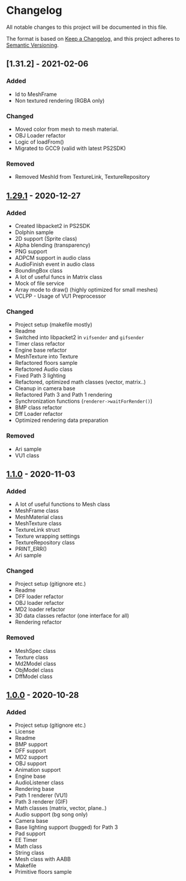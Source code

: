 # Changelog
All notable changes to this project will be documented in this file.

The format is based on [Keep a Changelog](https://keepachangelog.com/en/1.0.0/),
and this project adheres to [Semantic Versioning](https://semver.org/spec/v2.0.0.html).

## [1.31.2] - 2021-02-06

### Added
- Id to MeshFrame
- Non textured rendering (RGBA only)

### Changed
- Moved color from mesh to mesh material.
- OBJ Loader refactor
- Logic of loadFrom()
- Migrated to GCC9 (valid with latest PS2SDK)

### Removed
- Removed MeshId from TextureLink, TextureRepository

## [1.29.1] - 2020-12-27
### Added
- Created libpacket2 in PS2SDK
- Dolphin sample
- 2D support (Sprite class)
- Alpha blending (transparency)
- PNG support
- ADPCM support in audio class
- AudioFinish event in audio class
- BoundingBox class
- A lot of useful funcs in Matrix class
- Mock of file service
- Array mode to draw() (highly optimized for small meshes)
- VCLPP - Usage of VU1 Preprocessor

### Changed
- Project setup (makefile mostly)
- Readme
- Switched into libpacket2 in `vifsender` and `gifsender`
- Timer class refactor
- Engine base refactor
- MeshTexture into Texture
- Refactored floors sample
- Refactored Audio class
- Fixed Path 3 lighting
- Refactored, optimized math classes (vector, matrix..)
- Cleanup in camera base
- Refactored Path 3 and Path 1 rendering
- Synchronization functions (`renderer->waitForRender()`)
- BMP class refactor
- Dff Loader refactor
- Optimized rendering data preparation

### Removed
- Ari sample
- VU1 class

## [1.1.0] - 2020-11-03
### Added
- A lot of useful functions to Mesh class
- MeshFrame class
- MeshMaterial class
- MeshTexture class
- TextureLink struct
- Texture wrapping settings
- TextureRepository class
- PRINT_ERR()
- Ari sample

### Changed
- Project setup (gitignore etc.)
- Readme
- DFF loader refactor
- OBJ loader refactor
- MD2 loader refactor
- 3D data classes refactor (one interface for all)
- Rendering refactor

### Removed
- MeshSpec class
- Texture class
- Md2Model class
- ObjModel class
- DffModel class

## [1.0.0] - 2020-10-28
### Added
- Project setup (gitignore etc.)
- License
- Readme
- BMP support
- DFF support
- MD2 support
- OBJ support
- Animation support
- Engine base
- AudioListener class
- Rendering base
- Path 1 renderer (VU1)
- Path 3 renderer (GIF)
- Math classes (matrix, vector, plane..)
- Audio support (bg song only)
- Camera base
- Base lighting support (bugged) for Path 3
- Pad support
- EE Timer
- Math class
- String class
- Mesh class with AABB
- Makefile
- Primitive floors sample

[1.?.?]: https://github.com/h4570/tyra/compare/v1.29.1-alpha...v1.?.?-alpha
[1.29.1]: https://github.com/h4570/tyra/compare/1.1.0...v1.29.1-alpha
[1.1.0]: https://github.com/h4570/tyra/compare/1.0.0...1.1.0
[1.0.0]: https://github.com/h4570/tyra/compare/1.0.0
